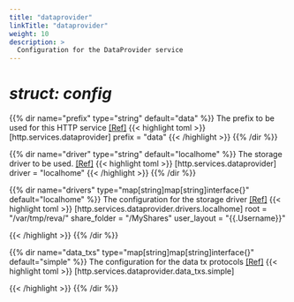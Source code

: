 ```yaml
---
title: "dataprovider"
linkTitle: "dataprovider"
weight: 10
description: >
  Configuration for the DataProvider service
---
```


# _struct: config_

{{% dir name="prefix" type="string" default="data" %}}
The prefix to be used for this HTTP service [[Ref]](https://github.com/cs3org/reva/tree/master/internal/http/services/dataprovider/dataprovider.go#L48)
{{< highlight toml >}}
[http.services.dataprovider]
prefix = "data"
{{< /highlight >}}
{{% /dir %}}

{{% dir name="driver" type="string" default="localhome" %}}
The storage driver to be used. [[Ref]](https://github.com/cs3org/reva/tree/master/internal/http/services/dataprovider/dataprovider.go#L49)
{{< highlight toml >}}
[http.services.dataprovider]
driver = "localhome"
{{< /highlight >}}
{{% /dir %}}

{{% dir name="drivers" type="map[string]map[string]interface{}" default="localhome" %}}
The configuration for the storage driver [[Ref]](https://github.com/cs3org/reva/tree/master/internal/http/services/dataprovider/dataprovider.go#L50)
{{< highlight toml >}}
[http.services.dataprovider.drivers.localhome]
root = "/var/tmp/reva/"
share_folder = "/MyShares"
user_layout = "{{.Username}}"

{{< /highlight >}}
{{% /dir %}}

{{% dir name="data_txs" type="map[string]map[string]interface{}" default="simple" %}}
The configuration for the data tx protocols [[Ref]](https://github.com/cs3org/reva/tree/master/internal/http/services/dataprovider/dataprovider.go#L51)
{{< highlight toml >}}
[http.services.dataprovider.data_txs.simple]

{{< /highlight >}}
{{% /dir %}}

